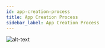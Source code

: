 ```yaml
---
id: app-creation-process
title: App Creation Process
sidebar_label: App Creation Process
---
```


![alt-text](https://i.imgur.com/ZbEsVbZ.png)
